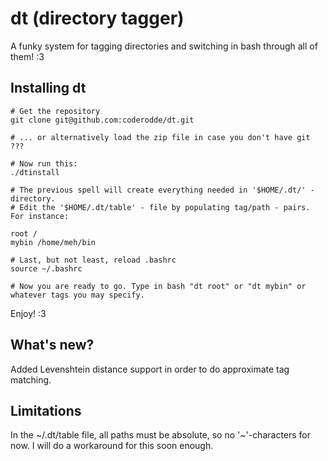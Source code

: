 dt (directory tagger)
=====================

A funky system for tagging directories and switching in bash through all of them! :3

Installing dt
-------------

    # Get the repository
    git clone git@github.com:coderodde/dt.git
    
    # ... or alternatively load the zip file in case you don't have git
    ???
    
    # Now run this:
    ./dtinstall
    
    # The previous spell will create everything needed in '$HOME/.dt/' - directory.
    # Edit the '$HOME/.dt/table' - file by populating tag/path - pairs. For instance:
    
    root /
    mybin /home/meh/bin
    
    # Last, but not least, reload .bashrc
    source ~/.bashrc
    
    # Now you are ready to go. Type in bash "dt root" or "dt mybin" or whatever tags you may specify.
    
Enjoy! :3

What's new?
-----------

Added Levenshtein distance support in order to do approximate tag matching.

Limitations
-----------

In the ~/.dt/table file, all paths must be absolute, so no '~'-characters for now. I will do a workaround for this soon enough.
